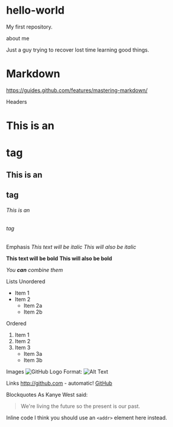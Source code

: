 # hello-world
My first repository.

about me

Just a guy trying to recover lost time learning good things.

# Markdown

https://guides.github.com/features/mastering-markdown/

Headers
# This is an <h1> tag
## This is an <h2> tag
###### This is an <h6> tag

Emphasis
*This text will be italic*
_This will also be italic_

**This text will be bold**
__This will also be bold__

_You **can** combine them_

Lists
Unordered
* Item 1
* Item 2
  * Item 2a
  * Item 2b

Ordered
1. Item 1
2. Item 2
3. Item 3
   * Item 3a
   * Item 3b

Images
![GitHub Logo](/images/logo.png)
Format: ![Alt Text](url)

Links
http://github.com - automatic!
[GitHub](http://github.com)

Blockquotes
As Kanye West said:

> We're living the future so
> the present is our past.

Inline code
I think you should use an
`<addr>` element here instead.
